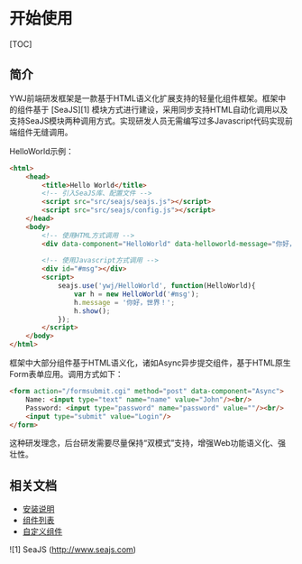 # 开始使用

[TOC]

## 简介

YWJ前端研发框架是一款基于HTML语义化扩展支持的轻量化组件框架。框架中的组件基于 [SeaJS][1] 模块方式进行建设，采用同步支持HTML自动化调用以及支持SeaJS模块两种调用方式。实现研发人员无需编写过多Javascript代码实现前端组件无缝调用。

HelloWorld示例：

``` html
<html>
    <head>
        <title>Hello World</title>
        <!-- 引入SeaJS库、配置文件 -->
        <script src="src/seajs/seajs.js"></script>
        <script src="src/seajs/config.js"></script>
    </head>
    <body>
        <!-- 使用HTML方式调用 -->
        <div data-component="HelloWorld" data-helloworld-message="你好，世界！"></div>
        
        <!-- 使用Javascript方式调用 -->
        <div id="#msg"></div>
        <script>
            seajs.use('ywj/HelloWorld', function(HelloWorld){
               	var h = new HelloWorld('#msg');
                h.message = '你好，世界！';
                h.show();
            });
        </script>
    </body>
</html>
```

框架中大部分组件基于HTML语义化，诸如Async异步提交组件，基于HTML原生Form表单应用。调用方式如下：

``` html
<form action="/formsubmit.cgi" method="post" data-component="Async">
    Name: <input type="text" name="name" value="John"/><br/>
    Password: <input type="password" name="password" value=""/><br/>
    <input type="submit" value="Login"/>
</form>
```

这种研发理念，后台研发需要尽量保持“双模式”支持，增强Web功能语义化、强壮性。

## 相关文档

- [安装说明](docs/install.md)
- [组件列表](docs/components.md)
- [自定义组件](docs/create.md)

![1] SeaJS (http://www.seajs.com)
